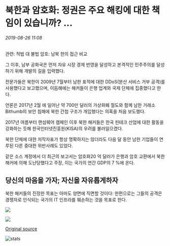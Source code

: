 # 북한과 암호화: 정권은 주요 해킹에 대한 책임이 있습니까? ...

###### 2019-08-26 11:08

관련: 적법 대 불법 암호: 남북 한의 접근 비교

그 이후, 남부 공화국은 먼저 자유 시장 경제 번영을 달성하고 본격적인 민주주의를 달성하기 위해 개발의 길을 입력했다.

전문가들은 북한이 2009년 7월부터 남한 표적에 대한 DDoS(분산 서비스 거부 공격)를 사용했다고 보고했으며, 이듬해에는 해커들이 은행 업계와 국제 단체에 집중했다고 한다.

언론은 2017년 2월 에 일어난 약 700만 달러의 가상화폐 절도와 함께 남한 거래소 Bithumb의 보안 침해에 북한 간첩 구조가 개입했다는 의혹을 처음 보도했다.

2017년 여름부터 랜섬웨어 캠페인 이후 북한 해커들은 한국 핀테크 산업에 대한 활동을 강화하는 듯해 한국인터넷진흥원(KISA)의 우려를 불러일으켰다.

북한 단체에 대한 저작자표가 항상 명확하지는 않더라도 다음 달 동안 남한 기업들이 연루된 다른 중대한 위반사례도 있었다.

같은 소스 계정에서 더 최근의 보고서는 암호화20 억 달러가 은행과 암호 교환에서 북한 해커에 의해 도난당했다고 주장, 이는 국가의 연간 GDP의 7 %에 온다.

## 당신의 마음을 가자; 자신을 자유롭게하자

북한 해커들의 진정한 목표는 아마도 양면에 직면할 것이다: 한편으로는 그들의 공격은 경쟁자로 인식되는 국가의 IT 인프라를 훼손하는 것을 목표로 한다.

![](https://s3.cointelegraph.com/storage/uploads/view/8b1b0ac9c6687ee3f5f5f0bdfd756723.png)

![](https://s3.cointelegraph.com/storage/uploads/view/a979562bfe1233023f18cd7b003fbb41.png)

[Original source](https://cointelegraph.com/news/north-korea-and-crypto-is-the-regime-responsible-for-major-hacks)

![stats](https://c.statcounter.com/11760860/0/a89fa40b/1/ "stats")